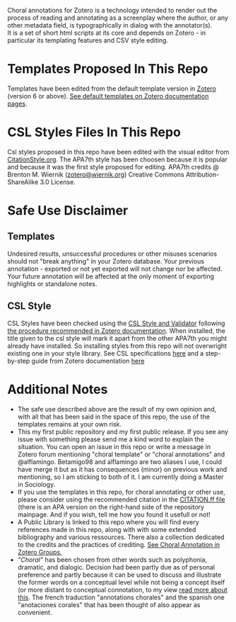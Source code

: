 Choral annotations for Zotero is a technology intended to render out the process of reading and annotating as a screenplay where the author, or any other metadata field, is typographically in dialog with the annotator(s).<br />
It is a set of short html scripts at its core and depends on Zotero - in particular its templating features and CSV style editing.<br />

# Templates Proposed In This Repo
Templates have been edited from the default template version in [Zotero](https://www.zotero.org/about/) (version 6 or above). [See default templates on Zotero documentation pages](https://www.zotero.org/support/note_templates).
# CSL Styles Files In This Repo
Csl styles proposed in this repo have been edited with the visual editor from [CitationStyle.org](https://editor.citationstyles.org/visualEditor/).
The APA7th style has been choosen because it is popular and because it was the first style proposed for editing. APA7th credits @ Brenton M. Wiernik (zotero@wiernik.org) Creative Commons Attribution-ShareAlike 3.0 License.
# Safe Use Disclaimer
## Templates
Undesired results, unsuccessful procedures or other misuses scenarios should not "break anything" in your Zotero database. Your previous annotation - exported or not yet exported will not change nor be affected. Your future annotation will be affected at the only moment of exporting highlights or standalone notes.
## CSL Style
CSL Styles have been checked using the [CSL Style and Validator](https://validator.citationstyles.org/) following [the procedure recommended in Zotero documentation](https://www.zotero.org/support/dev/citation_styles/style_editing_step-by-step#validation).
When installed, the title given to the csl style will mark it apart from the other APA7th you might already have installed. So installing styles from this repo will not overwright existing one in your style library. See CSL specifications [here](https://docs.citationstyles.org/en/stable/specification.html) and a step-by-step guide from Zotero documentation [here](https://www.zotero.org/support/dev/citation_styles/style_editing_step-by-step)
# Additional Notes
* The safe use described above are the result of my own opinion and, with all that has been said in the space of this repo, the use of the templates remains at your own risk.<br />
* This my first public repository and my first public release. If you see any issue with something please send me a kind word to explain the situation. You can open an issue in this repo or write a message in Zotero forum mentioning "choral template" or "choral annotations" and @alflamingo. Betamigo98 and alflamingo are two aliases I use, I could have merge it but as it has consequences (minor) on previous work and mentioning, so I am sticking to both of it. I am currently doing a Master in Sociology.
* If you use the templates in this repo, for choral annotating or other use, please consider using the recommended citation in the [CITATION.ff file](https://github.com/betamigo98/Choral-Annotations-For-Zotero/blob/main/CITATION.cff) (there is an APA version on the right-hand side of the repository mainpage. And if you wish, tell me how you found it usefull or not!
* A Public Library is linked to this repo where you will find every references made in this repo, along with with some extended bibliography and various ressources. There also a collection dedicated to the credits and the practices of crediting. [See Choral Annotation in Zotero Groups.](https://www.zotero.org/search/type/group?q=Choral%20Annotations%20Library)
* <i>"Choral"</i> has been chosen from other words such as polyphonia, dramatic, and dialogic. Decision had been partly due as of personal preference and partly because it can be used to discuss and illustrate the former words on a conceptual level while not being a concept itself (or more distant to conceptual connotation, to my view [read more about this](https://github.com/betamigo98/Choral-Annotations-For-Zotero/blob/main/README.md#more-about-choral-annotations). The french traduction "annotations chorales" and the spanish one "anotaciones corales" that has been thought of also appear as convenient.
